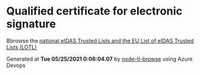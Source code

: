 # Qualified certificate for electronic signature 
 Bbrowse the [national eIDAS Trusted Lists and the EU List of eIDAS Trusted Lists (LOTL)](https://webgate.ec.europa.eu/tl-browser/#/) 
 
 
Generated at **Tue 05/25/2021  0:06:04.07** by [node-tl-browse](https://github.com/ymedlop/node-tl-browser) using Azure Devops 
